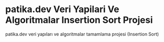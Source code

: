 # patika.dev Veri Yapilari Ve Algoritmalar Insertion Sort Projesi
 patika.dev veri yapıları ve algoritmalar tamamlama projesi (Insertion Sort)
